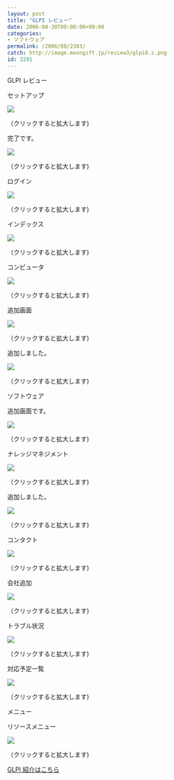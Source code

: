 ```yaml
---
layout: post
title: "GLPI レビュー"
date: 2006-08-30T09:00:00+09:00
categories:
- ソフトウェア
permalink: /2006/08/2303/
catch: http://image.moongift.jp/review3/glpi8.s.png
id: 2291
---
```

GLPI レビュー  
<!--more-->

セットアップ

  

[![](http://image.moongift.jp/review3/glpi1.s.png)](http://image.moongift.jp/review3/glpi1.png)  
  
（クリックすると拡大します)

  

完了です。

  

[![](http://image.moongift.jp/review3/glpi2.s.png)](http://image.moongift.jp/review3/glpi2.png)  
  
（クリックすると拡大します)

  

ログイン

  

[![](http://image.moongift.jp/review3/glpi3.s.png)](http://image.moongift.jp/review3/glpi3.png)  
  
（クリックすると拡大します)

  

インデックス

  

[![](http://image.moongift.jp/review3/glpi4.s.png)](http://image.moongift.jp/review3/glpi4.png)  
  
（クリックすると拡大します)

  

コンピュータ

  

[![](http://image.moongift.jp/review3/glpi5.s.png)](http://image.moongift.jp/review3/glpi5.png)  
  
（クリックすると拡大します)

  

追加画面

  

[![](http://image.moongift.jp/review3/glpi6.s.png)](http://image.moongift.jp/review3/glpi6.png)  
  
（クリックすると拡大します)

  

追加しました。

  

[![](http://image.moongift.jp/review3/glpi7.s.png)](http://image.moongift.jp/review3/glpi7.png)  
  
（クリックすると拡大します)

  

ソフトウェア

  

追加画面です。

  

[![](http://image.moongift.jp/review3/glpi8.s.png)](http://image.moongift.jp/review3/glpi8.png)  
  
（クリックすると拡大します)

  

ナレッジマネジメント

  

[![](http://image.moongift.jp/review3/glpi9.s.png)](http://image.moongift.jp/review3/glpi9.png)  
  
（クリックすると拡大します)

  

追加しました。

  

[![](http://image.moongift.jp/review3/glpi10.s.png)](http://image.moongift.jp/review3/glpi10.png)  
  
（クリックすると拡大します)

  

コンタクト

  

[![](http://image.moongift.jp/review3/glpi11.s.png)](http://image.moongift.jp/review3/glpi11.png)  
  
（クリックすると拡大します)

  

会社追加

  

[![](http://image.moongift.jp/review3/glpi12.s.png)](http://image.moongift.jp/review3/glpi12.png)  
  
（クリックすると拡大します)

  

トラブル状況

  

[![](http://image.moongift.jp/review3/glpi13.s.png)](http://image.moongift.jp/review3/glpi13.png)  
  
（クリックすると拡大します)

  

対応予定一覧

  

[![](http://image.moongift.jp/review3/glpi15.s.png)](http://image.moongift.jp/review3/glpi15.png)  
  
（クリックすると拡大します)

  

メニュー

  

リソースメニュー

  

[![](http://image.moongift.jp/review3/glpi14.s.png)](http://image.moongift.jp/review3/glpi14.png)  
  
（クリックすると拡大します)

  

[GLPI 紹介はこちら](http://oss.moongift.jp/intro/i-2300.html)

